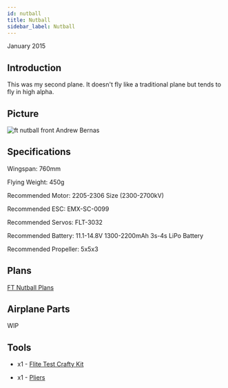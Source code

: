 ```yaml
---
id: nutball
title: Nutball
sidebar_label: Nutball
---
```

January 2015

## Introduction

This was my second plane. It doesn't fly like a traditional plane but tends to fly in high alpha. 

## Picture

![ft nutball front Andrew Bernas](assets/rc-airplanes/nutball/nutball.jpg)

## Specifications

Wingspan: 760mm

Flying Weight: 450g

Recommended Motor: 2205-2306 Size (2300-2700kV) 

Recommended ESC: EMX-SC-0099

Recommended Servos: FLT-3032

Recommended Battery: 11.1-14.8V 1300-2200mAh 3s-4s LiPo Battery

Recommended Propeller: 5x5x3

## Plans

[FT Nutball Plans](assets/rc-airplanes/goblin/plans.pdf)

## Airplane Parts

WIP

## Tools

* x1 - [Flite Test Crafty Kit](https://store.flitetest.com/flite-test-crafty-kit-flt-5010/p791877)

* x1 - [Pliers](https://www.amazon.com/Tools-VISE-GRIP-Pliers-6-Inch-2078216/dp/B000A0OW2M?ref_=Oct_BSellerC_553314_1&pf_rd_p=192c0672-a4fc-5e22-b935-349dd71711e1&pf_rd_s=merchandised-search-6&pf_rd_t=101&pf_rd_i=553314&pf_rd_m=ATVPDKIKX0DER&pf_rd_r=2M4HQBG3AXGM6CT25QDS&pf_rd_r=2M4HQBG3AXGM6CT25QDS&pf_rd_p=192c0672-a4fc-5e22-b935-349dd71711e1)